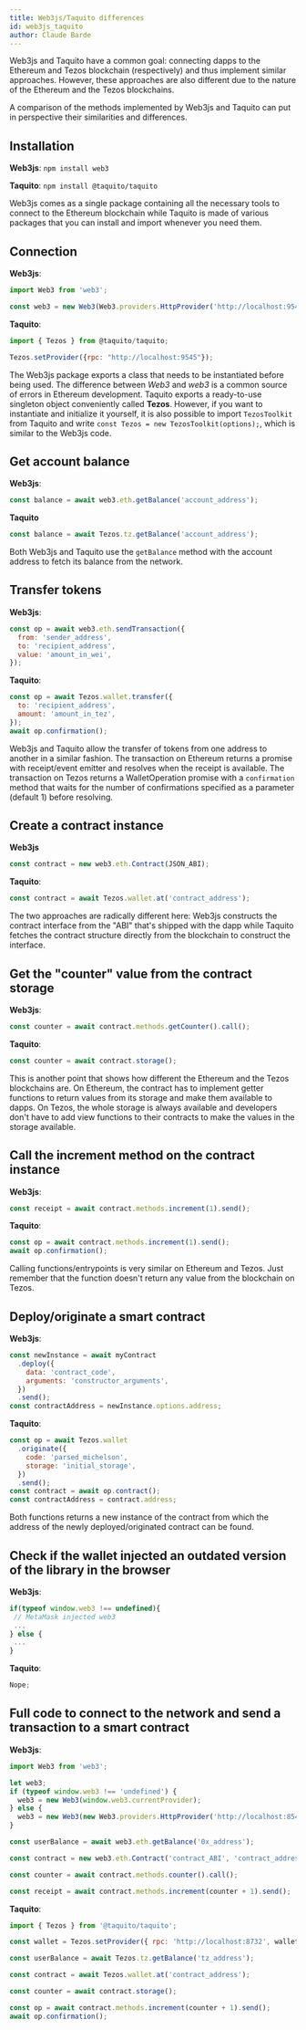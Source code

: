 ```yaml
---
title: Web3js/Taquito differences
id: web3js_taquito
author: Claude Barde
---
```


Web3js and Taquito have a common goal: connecting dapps to the Ethereum and Tezos blockchain (respectively) and thus implement similar approaches. However, these approaches are also different due to the nature of the Ethereum and the Tezos blockchains.

A comparison of the methods implemented by Web3js and Taquito can put in perspective their similarities and differences.

## Installation

**Web3js**:
`npm install web3`

**Taquito**:
`npm install @taquito/taquito`

Web3js comes as a single package containing all the necessary tools to connect to the Ethereum blockchain while Taquito is made of various packages that you can install and import whenever you need them.

## Connection

**Web3js**:

```js
import Web3 from 'web3';

const web3 = new Web3(Web3.providers.HttpProvider('http://localhost:9545'));
```

**Taquito**:

```js
import { Tezos } from @taquito/taquito;

Tezos.setProvider({rpc: "http://localhost:9545"});
```

The Web3js package exports a class that needs to be instantiated before being used. The difference between _Web3_ and _web3_ is a common source of errors in Ethereum development.
Taquito exports a ready-to-use singleton object conveniently called **Tezos**. However, if you want to instantiate and initialize it yourself, it is also possible to import `TezosToolkit` from Taquito and write `const Tezos = new TezosToolkit(options);`, which is similar to the Web3js code.

## Get account balance

**Web3js**:

```js
const balance = await web3.eth.getBalance('account_address');
```

**Taquito**

```js
const balance = await Tezos.tz.getBalance('account_address');
```

Both Web3js and Taquito use the `getBalance` method with the account address to fetch its balance from the network.

## Transfer tokens

**Web3js**:

```js
const op = await web3.eth.sendTransaction({
  from: 'sender_address',
  to: 'recipient_address',
  value: 'amount_in_wei',
});
```

**Taquito**:

```js
const op = await Tezos.wallet.transfer({
  to: 'recipient_address',
  amount: 'amount_in_tez',
});
await op.confirmation();
```

Web3js and Taquito allow the transfer of tokens from one address to another in a similar fashion. The transaction on Ethereum returns a promise with receipt/event emitter and resolves when the receipt is available. The transaction on Tezos returns a WalletOperation promise with a `confirmation` method that waits for the number of confirmations specified as a parameter (default 1) before resolving.

## Create a contract instance

**Web3js**

```js
const contract = new web3.eth.Contract(JSON_ABI);
```

**Taquito**:

```js
const contract = await Tezos.wallet.at('contract_address');
```

The two approaches are radically different here: Web3js constructs the contract interface from the "ABI" that's shipped with the dapp while Taquito fetches the contract structure directly from the blockchain to construct the interface.

## Get the "counter" value from the contract storage

**Web3js**:

```js
const counter = await contract.methods.getCounter().call();
```

**Taquito**:

```js
const counter = await contract.storage();
```

This is another point that shows how different the Ethereum and the Tezos blockchains are.
On Ethereum, the contract has to implement getter functions to return values from its storage and make them available to dapps.
On Tezos, the whole storage is always available and developers don't have to add view functions to their contracts to make the values in the storage available.

## Call the increment method on the contract instance

**Web3js**:

```js
const receipt = await contract.methods.increment(1).send();
```

**Taquito**:

```js
const op = await contract.methods.increment(1).send();
await op.confirmation();
```

Calling functions/entrypoints is very similar on Ethereum and Tezos. Just remember that the function doesn't return any value from the blockchain on Tezos.

## Deploy/originate a smart contract

**Web3js**:

```js
const newInstance = await myContract
  .deploy({
    data: 'contract_code',
    arguments: 'constructor_arguments',
  })
  .send();
const contractAddress = newInstance.options.address;
```

**Taquito**:

```js
const op = await Tezos.wallet
  .originate({
    code: 'parsed_michelson',
    storage: 'initial_storage',
  })
  .send();
const contract = await op.contract();
const contractAddress = contract.address;
```

Both functions returns a new instance of the contract from which the address of the newly deployed/originated contract can be found.

## Check if the wallet injected an outdated version of the library in the browser

**Web3js**:

```js
if(typeof window.web3 !== undefined){
 // MetaMask injected web3
 ...
} else {
 ...
}
```

**Taquito**:

```js
Nope;
```

## Full code to connect to the network and send a transaction to a smart contract

**Web3js**:

```js
import Web3 from 'web3';

let web3;
if (typeof window.web3 !== 'undefined') {
  web3 = new Web3(window.web3.currentProvider);
} else {
  web3 = new Web3(new Web3.providers.HttpProvider('http://localhost:8545'));
}

const userBalance = await web3.eth.getBalance('0x_address');

const contract = new web3.eth.Contract('contract_ABI', 'contract_address');

const counter = await contract.methods.counter().call();

const receipt = await contract.methods.increment(counter + 1).send();
```

**Taquito**:

```js
import { Tezos } from '@taquito/taquito';

const wallet = Tezos.setProvider({ rpc: 'http://localhost:8732', wallet }); // use the wallet of your choice

const userBalance = await Tezos.tz.getBalance('tz_address');

const contract = await Tezos.wallet.at('contract_address');

const counter = await contract.storage();

const op = await contract.methods.increment(counter + 1).send();
await op.confirmation();
```
